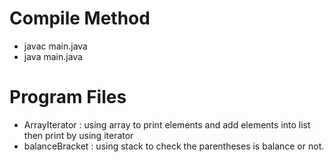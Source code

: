 # Compile Method
- javac main.java
- java main.java

# Program Files
- ArrayIterator : using array to print elements and add elements into list then print by using iterator
- balanceBracket : using stack to check the parentheses is balance or not.